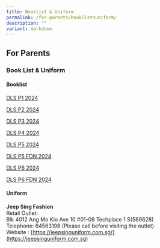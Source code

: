 ```yaml
---
title: Booklist & Uniform
permalink: /for-parents/booklistnuniform/
description: ""
variant: markdown
---
```

## For&nbsp;Parents

### Book List &amp; Uniform

#### Booklist


[DLS P1 2024](/files/DLS_P1_2024.pdf) 

[DLS P2 2024](/files/DLS_P2_2024.pdf)

[DLS P3 2024](/files/DLS_P3_2024.pdf)

[DLS P4 2024](/files/DLS_P4_2024.pdf)

[DLS P5 2024](/files/DLS_P5_2024.pdf)

[DLS P5 FDN 2024](/files/DLS_P5__FDN__2024.pdf)

[DLS P6 2024](/files/DLS_P6_2024.pdf)

[DLS P6 FDN 2024](/files/DLS_P6__FDN__2024.pdf)

#### Uniform

**Jeep Sing Fashion** <br>
Retail Outlet: <br>
Blk 4012 Ang Mo Kio Ave 10 #01-09 Techplace 1 S(569628) <br>
Telephone: 64563198 (Please call before visiting the outlet) <br>
Website : [https://jeepsinguniform.com.sg/](https://jeepsinguniform.com.sg)



